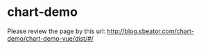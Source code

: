 # chart-demo
Please review the page by this url: http://blog.sbeator.com/chart-demo/chart-demo-vue/dist/#/